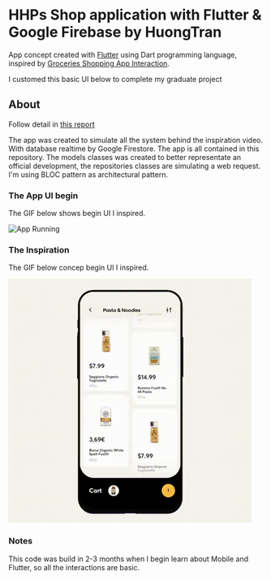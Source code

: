 # HHPs Shop application with Flutter & Google Firebase by HuongTran
App concept created with [Flutter](https://flutter.dev/) using Dart programming language, inspired by [Groceries Shopping App Interaction](https://dribbble.com/shots/6120171-Groceries-Shopping-App-Interaction). 

I customed this basic UI below to complete my graduate project

## About
Follow detail in [this report](https://drive.google.com/drive/folders/1tp5azWJcpFYXIgbG2VhsewA1EbUlL0jR?usp=sharing)

The app was created to simulate all the system behind the inspiration video. With database realtime by Google Firestore. The app is all contained in this repository. The models classes was created to better representate an official development, the repositories classes are simulating a web request. I'm using BLOC pattern as architectural pattern.


### The App UI begin
The GIF below shows begin UI I inspired.

![App Running](./docs/app_running.gif)

### The Inspiration
The GIF below concep begin UI I inspired.

![App Running](./docs/inspiration.gif)
 
### Notes
This code was build in 2-3 months when I begin learn about Mobile and Flutter, so all the interactions are basic.


